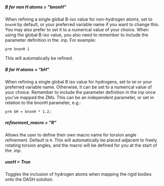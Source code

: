 ##### B for non H atoms = "bnonH"

When refining a single global B-iso value for non-hydrogen atoms, set to `bnonH` by default, or your preferred variable name if you want to change this. You may also prefer to set it to a numerical value of your choice. When using the global B-iso value, you also need to remember to include the parameter definition in the .inp. For example:

`prm bnonH 1`

This will automatically be refined.

##### B for H atoms = "bH"

When refining a single global B iso value for hydrogens, set to `bH` or your preferred variable name. Otherwise, it can be set to a numerical value of your choice. Remember to include the parameter definition in the inp once you've mapped the ZMs. This can be an independent parameter, or set in relation to the bnonH parameter, e.g.:

`prm bH = bnonH * 1.2;`

##### refinement_macro = "R"

Allows the user to define their own macro name for torsion angle refinement. Default is `R`. This will automatically be placed adjacent to freely rotating torsion angles, and the macro will be defined for you at the start of the .inp.

##### useH = True

Toggles the inclusion of hydrogen atoms when mapping the rigid bodies onto the DASH solution.